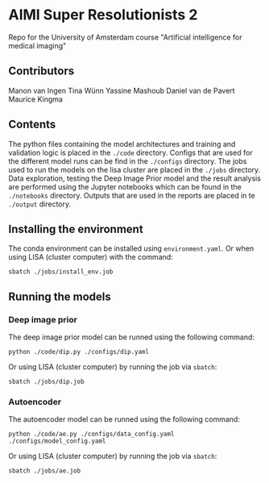 # AIMI Super Resolutionists 2
Repo for the University of Amsterdam course "Artificial intelligence for medical imaging"

## Contributors
Manon van Ingen
Tina Wünn
Yassine Mashoub
Daniel van de Pavert
Maurice Kingma

## Contents
The python files containing the model architectures and training and validation logic is placed in the `./code` directory. Configs that are used for the different model runs can be find in the `./configs` directory. The jobs used to run the models on the lisa cluster are placed in the `./jobs` directory. Data exploration, testing the Deep Image Prior model and the result analysis are performed using the Jupyter notebooks which can be found in the `./notebooks` directory. Outputs that are used in the reports are placed in te `./output` directory.

## Installing the environment
The conda environment can be installed using `environment.yaml`. Or when using LISA (cluster computer) with the command:
```
sbatch ./jobs/install_env.job
```

## Running the models
### Deep image prior
The deep image prior model can be runned using the following command:
```
python ./code/dip.py ./configs/dip.yaml
```

Or using LISA (cluster computer) by running the job via `sbatch`:
```
sbatch ./jobs/dip.job
```

### Autoencoder
The autoencoder model can be runned using the following command:
```
python ./code/ae.py ./configs/data_config.yaml ./configs/model_config.yaml
```

Or using LISA (cluster computer) by running the job via `sbatch`:
```
sbatch ./jobs/ae.job
```

